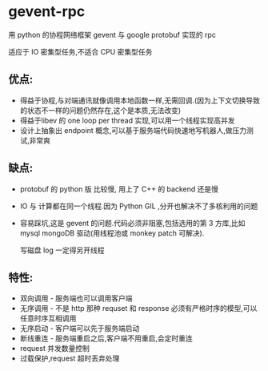 # gevent-rpc
用 python 的协程网络框架 gevent 与 google protobuf 实现的 rpc

适应于 IO 密集型任务,不适合 CPU 密集型任务


## 优点:
* 得益于协程,与对端通讯就像调用本地函数一样,无需回调.(因为上下文切换导致的状态不一样的问题仍然存在,这个是本质,无法改变)
* 得益于libev 的 one loop per thread 实现,可以用一个线程实现高并发
* 设计上抽象出 endpoint 概念,可以基于服务端代码快速地写机器人,做压力测试,非常爽

## 缺点:
* protobuf 的 python 版 比较慢, 用上了 C++ 的 backend 还是慢
* IO 与 计算都在同一个线程.因为 Python GIL ,分开也解决不了多核利用的问题
* 容易踩坑,这是 gevent 的问题.代码必须非阻塞,包括选用的第 3 方库,比如 mysql mongoDB 驱动(用线程池或 monkey patch 可解决).

   写磁盘 log 一定得另开线程


## 特性:
* 双向调用 - 服务端也可以调用客户端
* 无序调用 - 不是 http 那种 requset 和 response 必须有严格时序的模型,可以任意时序互相调用
* 无序启动 - 客户端可以先于服务端启动
* 断线重连 - 服务端重启之后,客户端不用重启,会定时重连
* request 并发数量控制
* 过载保护,request 超时丢弃处理




